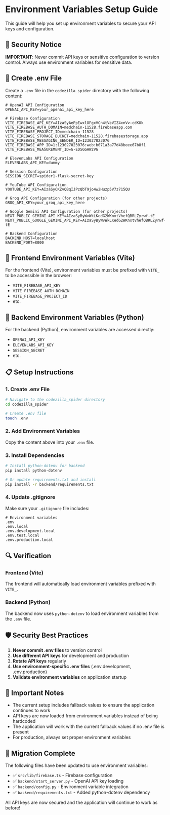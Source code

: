 # Environment Variables Setup Guide

This guide will help you set up environment variables to secure your API keys and configuration.

## 🔐 Security Notice

**IMPORTANT**: Never commit API keys or sensitive configuration to version control. Always use environment variables for sensitive data.

## 📁 Create .env File

Create a `.env` file in the `codezilla_spider` directory with the following content:

```env
# OpenAI API Configuration
OPENAI_API_KEY=your_openai_api_key_here

# Firebase Configuration
VITE_FIREBASE_API_KEY=AIzaSyAePpEwxlOFgxVCn4tVeVIZ4xnVv-cdKUk
VITE_FIREBASE_AUTH_DOMAIN=medchain-11528.firebaseapp.com
VITE_FIREBASE_PROJECT_ID=medchain-11528
VITE_FIREBASE_STORAGE_BUCKET=medchain-11528.firebasestorage.app
VITE_FIREBASE_MESSAGING_SENDER_ID=123027023076
VITE_FIREBASE_APP_ID=1:123027023076:web:b071a3a77d48beee67b8f1
VITE_FIREBASE_MEASUREMENT_ID=G-EDSGGHW2VG

# ElevenLabs API Configuration
ELEVENLABS_API_KEY=dummy

# Session Configuration
SESSION_SECRET=spider1-flask-secret-key

# YouTube API Configuration
YOUTUBE_API_KEY=AIzaSyCKZvQBqIJPzQbT9jo4w2Huzp5V7z715QU

# Groq API Configuration (for other projects)
GROQ_API_KEY=your_groq_api_key_here

# Google Gemini API Configuration (for other projects)
NEXT_PUBLIC_GEMINI_API_KEY=AIzaSyByWvWkLKedG2WKnxtVhefQBRLZyrwf-tE
NEXT_PUBLIC_GOOGLE_GEMINI_API_KEY=AIzaSyByWvWkLKedG2WKnxtVhefQBRLZyrwf-tE

# Backend Configuration
BACKEND_HOST=localhost
BACKEND_PORT=8000
```

## 🔧 Frontend Environment Variables (Vite)

For the frontend (Vite), environment variables must be prefixed with `VITE_` to be accessible in the browser:

- `VITE_FIREBASE_API_KEY`
- `VITE_FIREBASE_AUTH_DOMAIN`
- `VITE_FIREBASE_PROJECT_ID`
- etc.

## 🐍 Backend Environment Variables (Python)

For the backend (Python), environment variables are accessed directly:

- `OPENAI_API_KEY`
- `ELEVENLABS_API_KEY`
- `SESSION_SECRET`
- etc.

## 📋 Setup Instructions

### 1. Create .env File
```bash
# Navigate to the codezilla_spider directory
cd codezilla_spider

# Create .env file
touch .env
```

### 2. Add Environment Variables
Copy the content above into your `.env` file.

### 3. Install Dependencies
```bash
# Install python-dotenv for backend
pip install python-dotenv

# Or update requirements.txt and install
pip install -r backend/requirements.txt
```

### 4. Update .gitignore
Make sure your `.gitignore` file includes:
```gitignore
# Environment variables
.env
.env.local
.env.development.local
.env.test.local
.env.production.local
```

## 🔍 Verification

### Frontend (Vite)
The frontend will automatically load environment variables prefixed with `VITE_`.

### Backend (Python)
The backend now uses `python-dotenv` to load environment variables from the `.env` file.

## 🛡️ Security Best Practices

1. **Never commit .env files** to version control
2. **Use different API keys** for development and production
3. **Rotate API keys** regularly
4. **Use environment-specific .env files** (.env.development, .env.production)
5. **Validate environment variables** on application startup

## 🚨 Important Notes

- The current setup includes fallback values to ensure the application continues to work
- API keys are now loaded from environment variables instead of being hardcoded
- The application will work with the current fallback values if no .env file is present
- For production, always set proper environment variables

## 🔄 Migration Complete

The following files have been updated to use environment variables:

- ✅ `src/lib/firebase.ts` - Firebase configuration
- ✅ `backend/start_server.py` - OpenAI API key loading
- ✅ `backend/config.py` - Environment variable integration
- ✅ `backend/requirements.txt` - Added python-dotenv dependency

All API keys are now secured and the application will continue to work as before!
